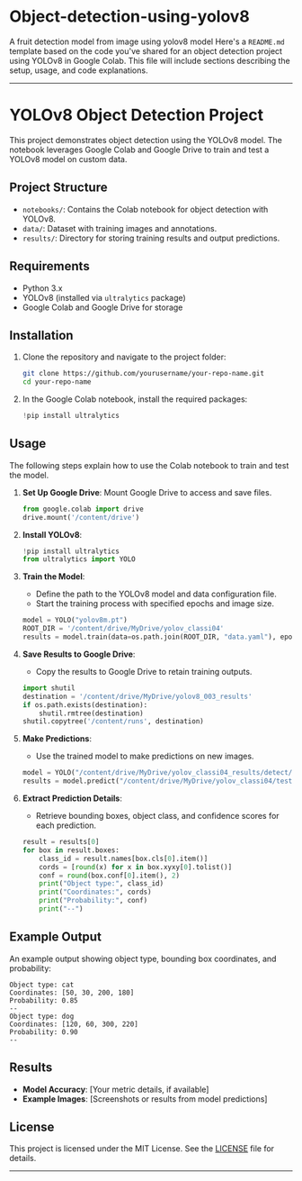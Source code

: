 # Object-detection-using-yolov8
A fruit detection model from image using yolov8 model
Here's a `README.md` template based on the code you've shared for an object detection project using YOLOv8 in Google Colab. This file will include sections describing the setup, usage, and code explanations.

---

# YOLOv8 Object Detection Project

This project demonstrates object detection using the YOLOv8 model. The notebook leverages Google Colab and Google Drive to train and test a YOLOv8 model on custom data.

## Project Structure

- `notebooks/`: Contains the Colab notebook for object detection with YOLOv8.
- `data/`: Dataset with training images and annotations.
- `results/`: Directory for storing training results and output predictions.

## Requirements

- Python 3.x
- YOLOv8 (installed via `ultralytics` package)
- Google Colab and Google Drive for storage

## Installation

1. Clone the repository and navigate to the project folder:
    ```bash
    git clone https://github.com/yourusername/your-repo-name.git
    cd your-repo-name
    ```

2. In the Google Colab notebook, install the required packages:
    ```python
    !pip install ultralytics
    ```

## Usage

The following steps explain how to use the Colab notebook to train and test the model.

1. **Set Up Google Drive**: Mount Google Drive to access and save files.
   ```python
   from google.colab import drive
   drive.mount('/content/drive')
   ```

2. **Install YOLOv8**:
   ```python
   !pip install ultralytics
   from ultralytics import YOLO
   ```

3. **Train the Model**:
   - Define the path to the YOLOv8 model and data configuration file.
   - Start the training process with specified epochs and image size.
   ```python
   model = YOLO("yolov8m.pt")
   ROOT_DIR = '/content/drive/MyDrive/yolov_classi04'
   results = model.train(data=os.path.join(ROOT_DIR, "data.yaml"), epochs=20, imgsz=640)
   ```

4. **Save Results to Google Drive**:
   - Copy the results to Google Drive to retain training outputs.
   ```python
   import shutil
   destination = '/content/drive/MyDrive/yolov8_003_results'
   if os.path.exists(destination):
       shutil.rmtree(destination)
   shutil.copytree('/content/runs', destination)
   ```

5. **Make Predictions**:
   - Use the trained model to make predictions on new images.
   ```python
   model = YOLO("/content/drive/MyDrive/yolov_classi04_results/detect/train2/weights/best.pt")
   results = model.predict("/content/drive/MyDrive/yolov_classi04/test01.jpg")
   ```

6. **Extract Prediction Details**:
   - Retrieve bounding boxes, object class, and confidence scores for each prediction.
   ```python
   result = results[0]
   for box in result.boxes:
       class_id = result.names[box.cls[0].item()]
       cords = [round(x) for x in box.xyxy[0].tolist()]
       conf = round(box.conf[0].item(), 2)
       print("Object type:", class_id)
       print("Coordinates:", cords)
       print("Probability:", conf)
       print("--")
   ```

## Example Output

An example output showing object type, bounding box coordinates, and probability:

```
Object type: cat
Coordinates: [50, 30, 200, 180]
Probability: 0.85
--
Object type: dog
Coordinates: [120, 60, 300, 220]
Probability: 0.90
--
```

## Results

- **Model Accuracy**: [Your metric details, if available]
- **Example Images**: [Screenshots or results from model predictions]

## License

This project is licensed under the MIT License. See the [LICENSE](LICENSE) file for details.

---
